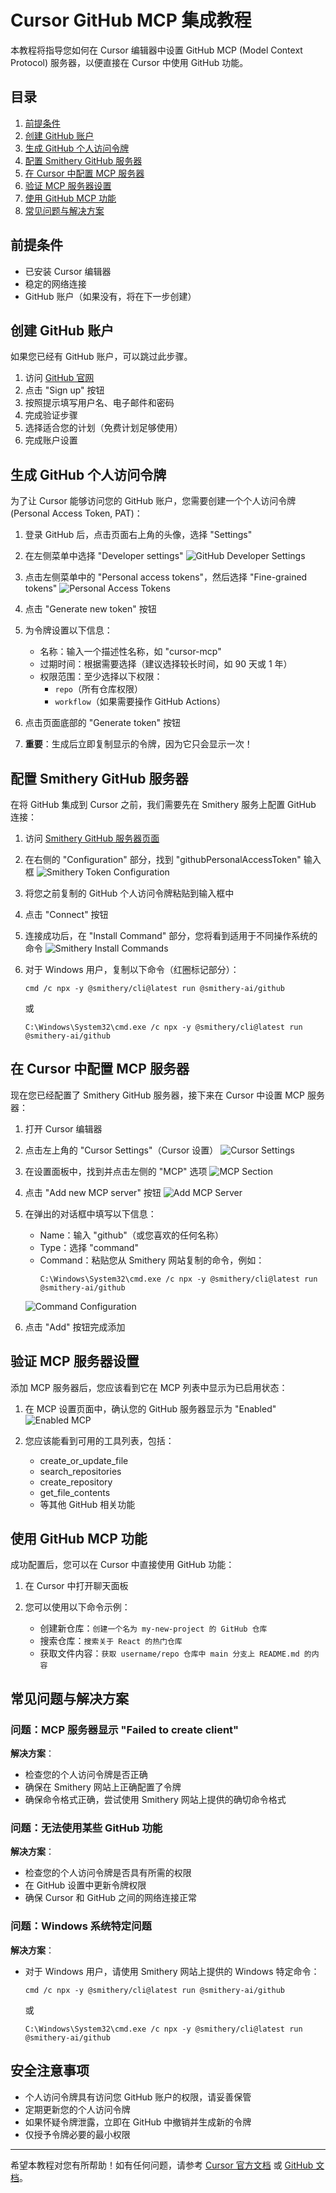# Cursor GitHub MCP 集成教程

本教程将指导您如何在 Cursor 编辑器中设置 GitHub MCP (Model Context Protocol) 服务器，以便直接在 Cursor 中使用 GitHub 功能。

## 目录

1. [前提条件](#前提条件)
2. [创建 GitHub 账户](#创建-github-账户)
3. [生成 GitHub 个人访问令牌](#生成-github-个人访问令牌)
4. [配置 Smithery GitHub 服务器](#配置-smithery-github-服务器)
5. [在 Cursor 中配置 MCP 服务器](#在-cursor-中配置-mcp-服务器)
6. [验证 MCP 服务器设置](#验证-mcp-服务器设置)
7. [使用 GitHub MCP 功能](#使用-github-mcp-功能)
8. [常见问题与解决方案](#常见问题与解决方案)

## 前提条件

- 已安装 Cursor 编辑器
- 稳定的网络连接
- GitHub 账户（如果没有，将在下一步创建）

## 创建 GitHub 账户

如果您已经有 GitHub 账户，可以跳过此步骤。

1. 访问 [GitHub 官网](https://github.com/)
2. 点击 "Sign up" 按钮
3. 按照提示填写用户名、电子邮件和密码
4. 完成验证步骤
5. 选择适合您的计划（免费计划足够使用）
6. 完成账户设置

## 生成 GitHub 个人访问令牌

为了让 Cursor 能够访问您的 GitHub 账户，您需要创建一个个人访问令牌 (Personal Access Token, PAT)：

1. 登录 GitHub 后，点击页面右上角的头像，选择 "Settings"
   
2. 在左侧菜单中选择 "Developer settings"
   ![GitHub Developer Settings](github%202.png)
   
3. 点击左侧菜单中的 "Personal access tokens"，然后选择 "Fine-grained tokens"
   ![Personal Access Tokens](github%203.png)
   
4. 点击 "Generate new token" 按钮
   
5. 为令牌设置以下信息：
   - 名称：输入一个描述性名称，如 "cursor-mcp"
   - 过期时间：根据需要选择（建议选择较长时间，如 90 天或 1 年）
   - 权限范围：至少选择以下权限：
     - `repo`（所有仓库权限）
     - `workflow`（如果需要操作 GitHub Actions）
   
6. 点击页面底部的 "Generate token" 按钮
   
7. **重要**：生成后立即复制显示的令牌，因为它只会显示一次！

## 配置 Smithery GitHub 服务器

在将 GitHub 集成到 Cursor 之前，我们需要先在 Smithery 服务上配置 GitHub 连接：

1. 访问 [Smithery GitHub 服务器页面](https://smithery.ai/server/@smithery-ai/github)

2. 在右侧的 "Configuration" 部分，找到 "githubPersonalAccessToken" 输入框
   ![Smithery Token Configuration](server2.png)

3. 将您之前复制的 GitHub 个人访问令牌粘贴到输入框中

4. 点击 "Connect" 按钮

5. 连接成功后，在 "Install Command" 部分，您将看到适用于不同操作系统的命令
   ![Smithery Install Commands](server3.png)

6. 对于 Windows 用户，复制以下命令（红圈标记部分）：
   ```
   cmd /c npx -y @smithery/cli@latest run @smithery-ai/github
   ```
   或
   ```
   C:\Windows\System32\cmd.exe /c npx -y @smithery/cli@latest run @smithery-ai/github
   ```

## 在 Cursor 中配置 MCP 服务器

现在您已经配置了 Smithery GitHub 服务器，接下来在 Cursor 中设置 MCP 服务器：

1. 打开 Cursor 编辑器
   
2. 点击左上角的 "Cursor Settings"（Cursor 设置）
   ![Cursor Settings](cursor.png)
   
3. 在设置面板中，找到并点击左侧的 "MCP" 选项
   ![MCP Section](cursor.png)
   
4. 点击 "Add new MCP server" 按钮
   ![Add MCP Server](cursor2.png)
   
5. 在弹出的对话框中填写以下信息：
   - Name：输入 "github"（或您喜欢的任何名称）
   - Type：选择 "command"
   - Command：粘贴您从 Smithery 网站复制的命令，例如：
     ```
     C:\Windows\System32\cmd.exe /c npx -y @smithery/cli@latest run @smithery-ai/github
     ```
   ![Command Configuration](cursor2.png)
   
6. 点击 "Add" 按钮完成添加

## 验证 MCP 服务器设置

添加 MCP 服务器后，您应该看到它在 MCP 列表中显示为已启用状态：

1. 在 MCP 设置页面中，确认您的 GitHub 服务器显示为 "Enabled"
   ![Enabled MCP](cursor3.png)
   
2. 您应该能看到可用的工具列表，包括：
   - create_or_update_file
   - search_repositories
   - create_repository
   - get_file_contents
   - 等其他 GitHub 相关功能

## 使用 GitHub MCP 功能

成功配置后，您可以在 Cursor 中直接使用 GitHub 功能：

1. 在 Cursor 中打开聊天面板
   
2. 您可以使用以下命令示例：
   - 创建新仓库：`创建一个名为 my-new-project 的 GitHub 仓库`
   - 搜索仓库：`搜索关于 React 的热门仓库`
   - 获取文件内容：`获取 username/repo 仓库中 main 分支上 README.md 的内容`

## 常见问题与解决方案

### 问题：MCP 服务器显示 "Failed to create client"

**解决方案**：
- 检查您的个人访问令牌是否正确
- 确保在 Smithery 网站上正确配置了令牌
- 确保命令格式正确，尝试使用 Smithery 网站上提供的确切命令格式

### 问题：无法使用某些 GitHub 功能

**解决方案**：
- 检查您的个人访问令牌是否具有所需的权限
- 在 GitHub 设置中更新令牌权限
- 确保 Cursor 和 GitHub 之间的网络连接正常

### 问题：Windows 系统特定问题

**解决方案**：
- 对于 Windows 用户，请使用 Smithery 网站上提供的 Windows 特定命令：
  ```
  cmd /c npx -y @smithery/cli@latest run @smithery-ai/github
  ```
  或
  ```
  C:\Windows\System32\cmd.exe /c npx -y @smithery/cli@latest run @smithery-ai/github
  ```

## 安全注意事项

- 个人访问令牌具有访问您 GitHub 账户的权限，请妥善保管
- 定期更新您的个人访问令牌
- 如果怀疑令牌泄露，立即在 GitHub 中撤销并生成新的令牌
- 仅授予令牌必要的最小权限

---

希望本教程对您有所帮助！如有任何问题，请参考 [Cursor 官方文档](https://cursor.sh/docs) 或 [GitHub 文档](https://docs.github.com/en)。
